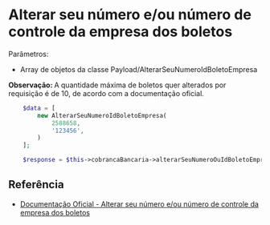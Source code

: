 # Alterar seu número e/ou número de controle da empresa dos boletos

Parâmetros:
- Array de objetos da classe Payload/AlterarSeuNumeroIdBoletoEmpresa

<b>Observação: </b>A quantidade máxima de boletos quer alterados por requisição é de 10, de acordo com a documentação oficial.

```php
    $data = [
        new AlterarSeuNumeroIdBoletoEmpresa(
            2588658,
            '123456',
        )
    ];

    $response = $this->cobrancaBancaria->alterarSeuNumeroOuIdBoletoEmpresaBoletos($data);
```

## Referência

- [Documentação Oficial - Alterar seu número e/ou número de controle da empresa dos boletos](https://documenter.getpostman.com/view/20565799/Uzs6yNhe#8191a547-8fc8-4fb3-8008-daa374fcd4e7)